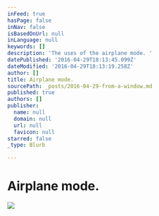 ```yaml
---
inFeed: true
hasPage: false
inNav: false
isBasedOnUrl: null
inLanguage: null
keywords: []
description: 'The uses of the airplane mode. '
datePublished: '2016-04-29T18:13:45.099Z'
dateModified: '2016-04-29T18:13:19.258Z'
author: []
title: Airplane mode.
sourcePath: _posts/2016-04-29-from-a-window.md
published: true
authors: []
publisher:
  name: null
  domain: null
  url: null
  favicon: null
starred: false
_type: Blurb

---
```

# Airplane mode.
![](https://the-grid-user-content.s3-us-west-2.amazonaws.com/8c2f5534-c8cb-4265-a14d-fa635c2479db.jpg)